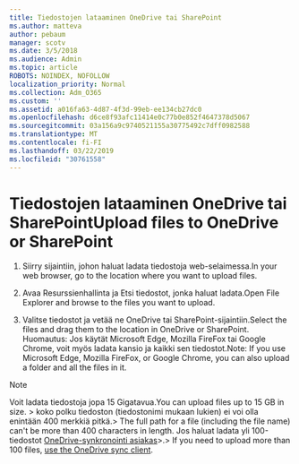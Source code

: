 ```yaml
---
title: Tiedostojen lataaminen OneDrive tai SharePoint
ms.author: matteva
author: pebaum
manager: scotv
ms.date: 3/5/2018
ms.audience: Admin
ms.topic: article
ROBOTS: NOINDEX, NOFOLLOW
localization_priority: Normal
ms.collection: Adm_O365
ms.custom: ''
ms.assetid: a016fa63-4d87-4f3d-99eb-ee134cb27dc0
ms.openlocfilehash: d6ce8f93afc11414e0c77b0e852f4647378d5067
ms.sourcegitcommit: 03a156a9c9740521155a30775492c7dff0982588
ms.translationtype: MT
ms.contentlocale: fi-FI
ms.lasthandoff: 03/22/2019
ms.locfileid: "30761558"
---
```

# <a name="upload-files-to-onedrive-or-sharepoint"></a><span data-ttu-id="8f16b-102">Tiedostojen lataaminen OneDrive tai SharePoint</span><span class="sxs-lookup"><span data-stu-id="8f16b-102">Upload files to OneDrive or SharePoint</span></span>

1. <span data-ttu-id="8f16b-103">Siirry sijaintiin, johon haluat ladata tiedostoja web-selaimessa.</span><span class="sxs-lookup"><span data-stu-id="8f16b-103">In your web browser, go to the location where you want to upload files.</span></span>
    
2. <span data-ttu-id="8f16b-104">Avaa Resurssienhallinta ja Etsi tiedostot, jonka haluat ladata.</span><span class="sxs-lookup"><span data-stu-id="8f16b-104">Open File Explorer and browse to the files you want to upload.</span></span>
    
3. <span data-ttu-id="8f16b-105">Valitse tiedostot ja vetää ne OneDrive tai SharePoint-sijaintiin.</span><span class="sxs-lookup"><span data-stu-id="8f16b-105">Select the files and drag them to the location in OneDrive or SharePoint.</span></span> <span data-ttu-id="8f16b-106">Huomautus: Jos käytät Microsoft Edge, Mozilla FireFox tai Google Chrome, voit myös ladata kansio ja kaikki sen tiedostot.</span><span class="sxs-lookup"><span data-stu-id="8f16b-106">Note: If you use Microsoft Edge, Mozilla FireFox, or Google Chrome, you can also upload a folder and all the files in it.</span></span>
    
> [!NOTE]
>  <span data-ttu-id="8f16b-107">Voit ladata tiedostoja jopa 15 Gigatavua.</span><span class="sxs-lookup"><span data-stu-id="8f16b-107">You can upload files up to 15 GB in size.</span></span> <span data-ttu-id="8f16b-108">> koko polku tiedoston (tiedostonimi mukaan lukien) ei voi olla enintään 400 merkkiä pitkä.</span><span class="sxs-lookup"><span data-stu-id="8f16b-108">>  The full path for a file (including the file name) can't be more than 400 characters in length.</span></span> <span data-ttu-id="8f16b-109">Jos haluat ladata yli 100-tiedostot [OneDrive-synkronointi asiakas](https://go.microsoft.com/fwlink/?linkid=866427)>.</span><span class="sxs-lookup"><span data-stu-id="8f16b-109">>  If you need to upload more than 100 files, [use the OneDrive sync client](https://go.microsoft.com/fwlink/?linkid=866427).</span></span> 
  

